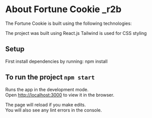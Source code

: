 # About Fortune Cookie _r2b

The Fortune Cookie is built using the following technologies:

The project was built using React.js
Tailwind is used for CSS styling

## Setup
First install dependencies by running:
npm install

## To run the project `npm start`

Runs the app in the development mode.\
Open [http://localhost:3000](http://localhost:3000) to view it in the browser.

The page will reload if you make edits.\
You will also see any lint errors in the console.

